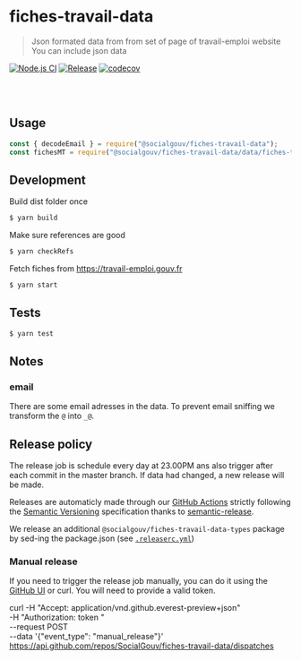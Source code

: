 # fiches-travail-data

> Json formated data from from set of page of travail-emploi website
> You can include json data

[![Node.js CI](https://github.com/SocialGouv/fiches-travail-data/workflows/Node.js%20CI/badge.svg)](https://github.com/SocialGouv/fiches-travail-data/actions?query=workflow%3A%22Node.js+CI%22+branch%3Amaster)
[![Release](https://github.com/SocialGouv/fiches-travail-data/workflows/Release/badge.svg)](https://github.com/SocialGouv/fiches-travail-data/actions?query=workflow%3ARelease+branch%3Amaster)
[![codecov](https://codecov.io/gh/SocialGouv/fiches-travail-data/branch/master/graph/badge.svg)](https://codecov.io/gh/SocialGouv/fiches-travail-data)

<br>
<br>

## Usage

```js
const { decodeEmail } = require("@socialgouv/fiches-travail-data");
const fichesMT = require("@socialgouv/fiches-travail-data/data/fiches-travail.json");
```

## Development

Build dist folder once

```sh
$ yarn build
```

Make sure references are good

```sh
$ yarn checkRefs
```

Fetch fiches from https://travail-emploi.gouv.fr

```sh
$ yarn start
```

## Tests

```sh
$ yarn test
```

## Notes

### email

There are some email adresses in the data. To prevent email sniffing
we transform the `@` into `_@`.

## Release policy

The release job is schedule every day at 23.00PM ans also trigger after each commit in the master branch.
If data had changed, a new release will be made.

Releases are automaticly made through our [GitHub Actions](https://github.com/SocialGouv/fiches-travail-data/actions) strictly following the [Semantic Versioning](http://semver.org/) specification thanks to [semantic-release](https://github.com/semantic-release/semantic-release).

We release an additional `@socialgouv/fiches-travail-data-types` package by sed-ing the package.json (see [`.releaserc.yml`](./.releaserc.yml))

### Manual release

If you need to trigger the release job manually, you can do it using the [GitHub UI](https://github.com/SocialGouv/fiches-travail-data/actions/workflows/release.yml) or curl. You will need to provide a valid token.

curl -H "Accept: application/vnd.github.everest-preview+json" \
 -H "Authorization: token <your-token-here>" \
 --request POST \
 --data '{"event_type": "manual_release"}' \
 https://api.github.com/repos/SocialGouv/fiches-travail-data/dispatches
